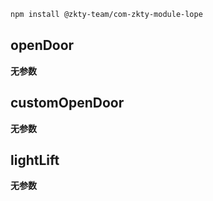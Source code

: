 
``` bash
npm install @zkty-team/com-zkty-module-lope
```



## openDoor



	
**无参数**




## customOpenDoor



	
**无参数**




## lightLift



	
**无参数**



    